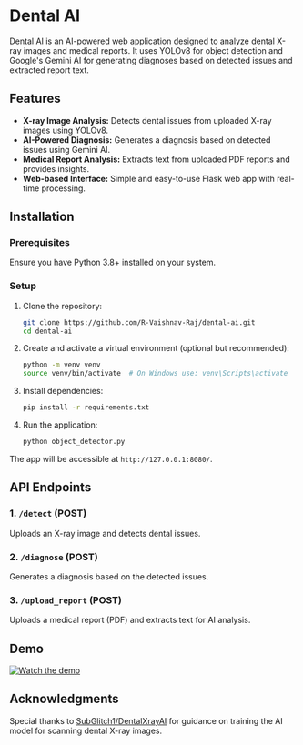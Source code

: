 # Dental AI

Dental AI is an AI-powered web application designed to analyze dental X-ray images and medical reports. It uses YOLOv8 for object detection and Google's Gemini AI for generating diagnoses based on detected issues and extracted report text.

## Features

- **X-ray Image Analysis:** Detects dental issues from uploaded X-ray images using YOLOv8.
- **AI-Powered Diagnosis:** Generates a diagnosis based on detected issues using Gemini AI.
- **Medical Report Analysis:** Extracts text from uploaded PDF reports and provides insights.
- **Web-based Interface:** Simple and easy-to-use Flask web app with real-time processing.

## Installation

### Prerequisites

Ensure you have Python 3.8+ installed on your system.

### Setup

1. Clone the repository:
   ```bash
   git clone https://github.com/R-Vaishnav-Raj/dental-ai.git
   cd dental-ai
   ```
2. Create and activate a virtual environment (optional but recommended):
   ```bash
   python -m venv venv
   source venv/bin/activate  # On Windows use: venv\Scripts\activate
   ```
3. Install dependencies:
   ```bash
   pip install -r requirements.txt
   ```
4. Run the application:
   ```bash
   python object_detector.py
   ```

The app will be accessible at `http://127.0.0.1:8080/`.

## API Endpoints

### 1. `/detect` (POST)

Uploads an X-ray image and detects dental issues.

### 2. `/diagnose` (POST)

Generates a diagnosis based on the detected issues.

### 3. `/upload_report` (POST)

Uploads a medical report (PDF) and extracts text for AI analysis.

## Demo

[![Watch the demo](https://img.youtube.com/vi/YOUR_VIDEO_ID/maxresdefault.jpg)](https://github.com/R-Vaishnav-Raj/dental-ai/raw/main/dentalaidemo.mp4)


## Acknowledgments

Special thanks to [SubGlitch1/DentalXrayAI](https://github.com/SubGlitch1/DentalXrayAI) for guidance on training the AI model for scanning dental X-ray images.

##


